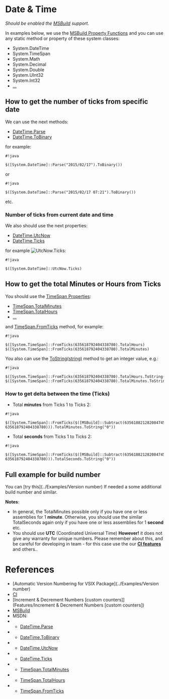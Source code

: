 # Date & Time

*Should be enabled the [MSBuild](../Scripts_&_Commands/MSBuild) support.*

In examples below, we use the [MSBuild Property Functions](https://msdn.microsoft.com/en-us/library/vstudio/dd633440%28v=vs.120%29.aspx#BKMK_PropertyFunctions) and you can use any static method or property of these system classes:

* System.DateTime
* System.TimeSpan
* System.Math
* System.Decimal
* System.Double
* System.UInt32
* System.Int32
* [...](https://msdn.microsoft.com/en-us/library/vstudio/dd633440%28v=vs.120%29.aspx#BKMK_Static)


## How to get the number of ticks from specific date

We can use the next methods:

* [DateTime.Parse](https://msdn.microsoft.com/en-us/library/system.datetime.parse.aspx)
* [DateTime.ToBinary](https://msdn.microsoft.com/en-us/library/system.datetime.tobinary%28v=vs.110%29.aspx)

for example:

```
#!java

$([System.DateTime]::Parse("2015/02/17").ToBinary())
```
or
```
#!java

$([System.DateTime]::Parse("2015/02/17 07:21").ToBinary())
```
etc.

### Number of ticks from current date and time

We also should use the next properties:

* [DateTime.UtcNow](https://msdn.microsoft.com/en-us/library/system.datetime.utcnow%28v=vs.100%29.aspx)
* [DateTime.Ticks](https://msdn.microsoft.com/en-us/library/system.datetime.ticks%28v=vs.100%29.aspx)

for example ![UtcNow.Ticks](https://bytebucket.org/3F/vssolutionbuildevent/wiki/Resources/examples/UtcNow-Ticks.gif):

```
#!java

$([System.DateTime]::UtcNow.Ticks)
```

## How to get the total Minutes or Hours from Ticks

You should use the [TimeSpan Properties](https://msdn.microsoft.com/en-us/library/System.TimeSpan_properties%28v=vs.100%29.aspx):

* [TimeSpan.TotalMinutes](https://msdn.microsoft.com/en-us/library/system.timespan.totalminutes%28v=vs.100%29.aspx)
* [TimeSpan.TotalHours](https://msdn.microsoft.com/en-us/library/system.timespan.totalhours%28v=vs.100%29.aspx)
* [...](https://msdn.microsoft.com/en-us/library/System.TimeSpan_properties%28v=vs.100%29.aspx)

and [TimeSpan.FromTicks](https://msdn.microsoft.com/en-us/library/system.timespan.fromticks%28v=vs.100%29.aspx) method, for example:

```
#!java

$([System.TimeSpan]::FromTicks(635618792404338780).TotalHours)
$([System.TimeSpan]::FromTicks(635618792404338780).TotalMinutes)
```
You also can use the [ToString(string)](https://msdn.microsoft.com/en-us/library/kfsatb94%28v=vs.110%29.aspx) method to get an integer value, e.g.:
```
#!java

$([System.TimeSpan]::FromTicks(635618792404338780).TotalHours.ToString("0"))
$([System.TimeSpan]::FromTicks(635618792404338780).TotalMinutes.ToString("0"))
```

### How to get delta between the time (Ticks)

* Total **minutes** from Ticks 1 to Ticks 2:
```
#!java

$([System.TimeSpan]::FromTicks($([MSBuild]::Subtract(635618821282084745, 635618792404338780))).TotalMinutes.ToString("0"))
```

* Total **seconds** from Ticks 1 to Ticks 2:
```
#!java

$([System.TimeSpan]::FromTicks($([MSBuild]::Subtract(635618821282084745, 635618792404338780))).TotalSeconds.ToString("0"))
```

## Full example for build number

You can [try this](../Examples/Version number) If needed a some additional build number and similar.

**Notes**: 

* In general, the TotalMinutes possible only if you have one or less assemblies for 1 **minute**. Otherwise, you should use the similar TotalSeconds again only if you have one or less assemblies for 1 **second** etc.
* You should use **UTC** (Coordinated Universal Time) **However!** it does not give any warranty for unique numbers. Please remember about this, and be careful for developing in team - for this case use the our **[CI features](../CI)** and others..

# References #

* [Automatic Version Numbering for VSIX Package](../Examples/Version number)
* [CI](../CI)
* [Increment & Decrement Numbers [custom counters]](Features/Increment & Decrement Numbers [custom counters])
* [MSBuild](../Scripts_&_Commands/MSBuild)
* MSDN:
* * [DateTime.Parse](https://msdn.microsoft.com/en-us/library/system.datetime.parse.aspx)
* * [DateTime.ToBinary](https://msdn.microsoft.com/en-us/library/system.datetime.tobinary%28v=vs.110%29.aspx)
* * [DateTime.UtcNow](https://msdn.microsoft.com/en-us/library/system.datetime.utcnow%28v=vs.100%29.aspx)
* * [DateTime.Ticks](https://msdn.microsoft.com/en-us/library/system.datetime.ticks%28v=vs.100%29.aspx)
* * [TimeSpan.TotalMinutes](https://msdn.microsoft.com/en-us/library/system.timespan.totalminutes%28v=vs.100%29.aspx)
* * [TimeSpan.TotalHours](https://msdn.microsoft.com/en-us/library/system.timespan.totalhours%28v=vs.100%29.aspx)
* * [TimeSpan.FromTicks](https://msdn.microsoft.com/en-us/library/system.timespan.fromticks%28v=vs.100%29.aspx)
